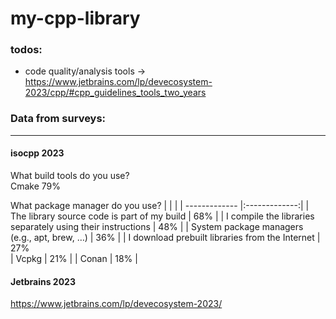 # my-cpp-library


### todos:
- code quality/analysis tools -> https://www.jetbrains.com/lp/devecosystem-2023/cpp/#cpp_guidelines_tools_two_years


### Data from surveys:
------------------------------------  
#### isocpp 2023 
What build tools do you use?  
Cmake 79%  

What package manager do you use? 
|          |            |
| ------------- |:-------------:| 
| The library source code is part of my build                   |   68%  |
| I compile the libraries separately using their instructions   |   48%  |
| System package managers (e.g., apt, brew, …)                  |    36% |
| I download prebuilt libraries from the Internet               |    27%  
| Vcpkg                																          |    21% |
| Conan                																          |    18% |

#### Jetbrains 2023

https://www.jetbrains.com/lp/devecosystem-2023/



